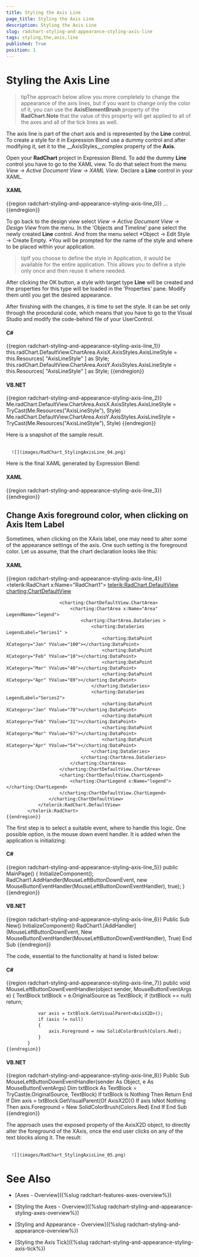 ```yaml
---
title: Styling the Axis Line
page_title: Styling the Axis Line
description: Styling the Axis Line
slug: radchart-styling-and-appearance-styling-axis-line
tags: styling,the,axis,line
published: True
position: 1
---
```


# Styling the Axis Line



>tipThe approach below allow you more completely to change the appearance of the axis lines, but if you want to change only the color of it, you can use the __AxisElementBrush__ property of the __RadChart__.__Note__ that the value of this property will get applied to all of the axes and all of the tick lines as well.

The axis line is part of the chart axis and is represented by the __Line__ control. To create a style for it in Expression Blend use a dummy control and after modifying it, set it to the __AxisStyles__complex property of the __Axis__.

Open your __RadChart__ project in Expression Blend. To add the dummy __Line__ control you have to go to the XAML view. To do that select from the menu *View -> Active Document View -> XAML View*. Declare a __Line__ control in your XAML.

#### __XAML__

{{region radchart-styling-and-appearance-styling-axis-line_0}}
	<Grid x:Name="LayoutRoot"
	      Background="White">
	    ...
	    <Line />
	</Grid>
	{{endregion}}



To go back to the design view select *View -> Active Document View -> Design View* from the menu. In the 'Objects and Timeline' pane select the newly created __Line__ control. And from the menu select *Object -> Edit Style -> Create Empty. *You will be prompted for the name of the style and where to be placed within your application.

>tipIf you choose to define the style in Application, it would be available for the entire application. This allows you to define a style only once and then reuse it where needed.

After clicking the OK button, a style with target type __Line__ will be created and the properties for this type will be loaded in the 'Properties' pane. Modify them until you get the desired appearance.

After finishing with the changes, it is time to set the style. It can be set only through the procedural code, which means that you have to go to the Visual Studio and modify the code-behind file of your UserControl.

#### __C#__

{{region radchart-styling-and-appearance-styling-axis-line_1}}
	this.radChart.DefaultView.ChartArea.AxisX.AxisStyles.AxisLineStyle = this.Resources[ "AxisLineStyle" ] as Style;
	this.radChart.DefaultView.ChartArea.AxisY.AxisStyles.AxisLineStyle = this.Resources[ "AxisLineStyle" ] as Style;
	{{endregion}}



#### __VB.NET__

{{region radchart-styling-and-appearance-styling-axis-line_2}}
	Me.radChart.DefaultView.ChartArea.AxisX.AxisStyles.AxisLineStyle = TryCast(Me.Resources("AxisLineStyle"), Style)
	Me.radChart.DefaultView.ChartArea.AxisY.AxisStyles.AxisLineStyle = TryCast(Me.Resources("AxisLineStyle"), Style)
	{{endregion}}



Here is a snapshot of the sample result.




         
      ![](images/RadChart_StylingAxisLine_04.png)

Here is the final XAML generated by Expression Blend:

#### __XAML__

{{region radchart-styling-and-appearance-styling-axis-line_3}}
	<Style x:Key="AxisLineStyle" TargetType="Line">
	 <Setter Property="Stroke" Value="Orange"/>
	 <Setter Property="StrokeThickness" Value="5"/>
	</Style>
	{{endregion}}



## Change Axis foreground color, when clicking on Axis Item Label


Sometimes, when clicking on the XAxis label, one may need to alter some of the appearance settings of the axis. One such setting is the foreground color. Let us assume, that the chart declaration looks like this:

#### __XAML__

{{region radchart-styling-and-appearance-styling-axis-line_4}}
	<telerik:RadChart x:Name="RadChart1">
	            <telerik:RadChart.DefaultView>
	                <charting:ChartDefaultView>
	
	                    <charting:ChartDefaultView.ChartArea>
	                        <charting:ChartArea x:Name="Area" LegendName="legend">
	                            <charting:ChartArea.DataSeries >
	                                <charting:DataSeries LegendLabel="Series1" >
	                                    <charting:DataPoint XCategory="Jan" YValue="100"></charting:DataPoint>
	                                    <charting:DataPoint XCategory="Feb" YValue="10"></charting:DataPoint>
	                                    <charting:DataPoint XCategory="Mar" YValue="40"></charting:DataPoint>
	                                    <charting:DataPoint XCategory="Apr" YValue="89"></charting:DataPoint>
	                                </charting:DataSeries>
	                                <charting:DataSeries LegendLabel="Series2">
	                                    <charting:DataPoint XCategory="Jan" YValue="70"></charting:DataPoint>
	                                    <charting:DataPoint XCategory="Feb" YValue="31"></charting:DataPoint>
	                                    <charting:DataPoint XCategory="Mar" YValue="67"></charting:DataPoint>
	                                    <charting:DataPoint XCategory="Apr" YValue="54"></charting:DataPoint>
	                                </charting:DataSeries>
	                            </charting:ChartArea.DataSeries>
	                        </charting:ChartArea>
	                    </charting:ChartDefaultView.ChartArea>
	                    <charting:ChartDefaultView.ChartLegend>
	                        <charting:ChartLegend x:Name="legend"></charting:ChartLegend>
	                    </charting:ChartDefaultView.ChartLegend>
	                </charting:ChartDefaultView>
	            </telerik:RadChart.DefaultView>
	        </telerik:RadChart>
	{{endregion}}



The first step is to select a suitable event, where to handle this logic. One possible option, is the mouse down event handler. It is added when the application is initializing:

#### __C#__

{{region radchart-styling-and-appearance-styling-axis-line_5}}
	public MainPage()
	{
	InitializeComponent(); 
	RadChart1.AddHandler(MouseLeftButtonDownEvent, new MouseButtonEventHandler(MouseLeftButtonDownEventHandler), true); 
	}
	{{endregion}}



#### __VB.NET__

{{region radchart-styling-and-appearance-styling-axis-line_6}}
	Public Sub New()
	 InitializeComponent()
	 RadChart1.[AddHandler](MouseLeftButtonDownEvent, New MouseButtonEventHandler(MouseLeftButtonDownEventHandler), True)
	End Sub
	{{endregion}}



The code, essential to the functionality at hand is listed below:

#### __C#__

{{region radchart-styling-and-appearance-styling-axis-line_7}}
	public void MouseLeftButtonDownEventHandler(object sender, MouseButtonEventArgs e)
	        {
	            TextBlock txtBlock = e.OriginalSource as TextBlock;
	            if (txtBlock == null)
	                return;
	
	            var axis = txtBlock.GetVisualParent<AxisX2D>();
	            if (axis != null)
	            {
	                axis.Foreground = new SolidColorBrush(Colors.Red); 
	            }            
	        }
	{{endregion}}



#### __VB.NET__

{{region radchart-styling-and-appearance-styling-axis-line_8}}
	Public Sub MouseLeftButtonDownEventHandler(sender As Object, e As MouseButtonEventArgs)
	 Dim txtBlock As TextBlock = TryCast(e.OriginalSource, TextBlock)
	 If txtBlock Is Nothing Then
	  Return
	 End If
	 Dim axis = txtBlock.GetVisualParent(Of AxisX2D)()
	 If axis IsNot Nothing Then
	  axis.Foreground = New SolidColorBrush(Colors.Red)
	 End If
	End Sub
	{{endregion}}



The approach uses the exposed property of the AxisX2D object, to directly alter the foreground of the XAxis, once the end user clicks on any of the text blocks along it.
The result:




         
      ![](images/RadChart_StylingAxisLine_05.png)



# See Also

 * [Axes - Overview]({%slug radchart-features-axes-overview%})

 * [Styling the Axes - Overview]({%slug radchart-styling-and-appearance-styling-axes-overview%})

 * [Styling and Appearance - Overview]({%slug radchart-styling-and-appearance-overview%})

 * [Styling the Axis Tick]({%slug radchart-styling-and-appearance-styling-axis-tick%})
